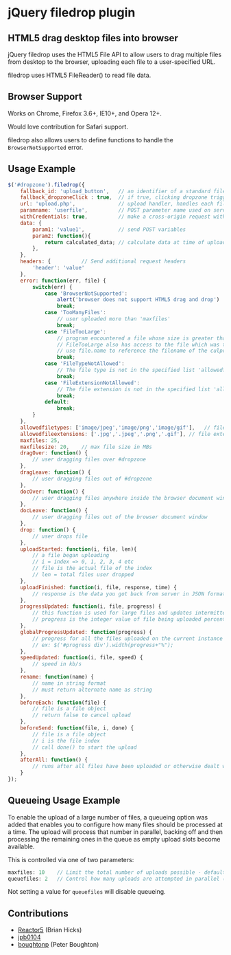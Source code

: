 jQuery filedrop plugin
======================

HTML5 drag desktop files into browser
-------------------------------------

jQuery filedrop uses the HTML5 File API to allow users
to drag multiple files from desktop to the browser, uploading
each file to a user-specified URL.

filedrop uses HTML5 FileReader() to read file data.

Browser Support
---------------
Works on Chrome, Firefox 3.6+, IE10+, and Opera 12+.

Would love contribution for Safari support.

filedrop also allows users to define functions to handle the `BrowserNotSupported` error.

Usage Example
---------------

```javascript
$('#dropzone').filedrop({
	fallback_id: 'upload_button',   // an identifier of a standard file input element, becomes the target of "click" events on the dropzone
	fallback_dropzoneClick : true,  // if true, clicking dropzone triggers fallback file selection and the fallback element is made invisible.
	url: 'upload.php',				// upload handler, handles each file separately, can also be a function taking the file and returning a url
	paramname: 'userfile',			// POST parameter name used on serverside to reference file, can also be a function taking the filename and returning the paramname
	withCredentials: true,			// make a cross-origin request with cookies
	data: {
		param1: 'value1', 			// send POST variables
		param2: function(){
			return calculated_data; // calculate data at time of upload
		},
	},
	headers: { 			// Send additional request headers
		'header': 'value'
	},
	error: function(err, file) {
		switch(err) {
			case 'BrowserNotSupported':
				alert('browser does not support HTML5 drag and drop')
				break;
			case 'TooManyFiles':
				// user uploaded more than 'maxfiles'
				break;
			case 'FileTooLarge':
				// program encountered a file whose size is greater than 'maxfilesize'
				// FileTooLarge also has access to the file which was too large
				// use file.name to reference the filename of the culprit file
				break;
			case 'FileTypeNotAllowed':
				// The file type is not in the specified list 'allowedfiletypes'
				break;
			case 'FileExtensionNotAllowed':
				// The file extension is not in the specified list 'allowedfileextensions'
				break;
			default:
				break;
		}
	},
	allowedfiletypes: ['image/jpeg','image/png','image/gif'],	// filetypes allowed by Content-Type.  Empty array means no restrictions
	allowedfileextensions: ['.jpg','.jpeg','.png','.gif'], // file extensions allowed. Empty array means no restrictions
	maxfiles: 25,
	maxfilesize: 20, 	// max file size in MBs
	dragOver: function() {
		// user dragging files over #dropzone
	},
	dragLeave: function() {
		// user dragging files out of #dropzone
	},
	docOver: function() {
		// user dragging files anywhere inside the browser document window
	},
	docLeave: function() {
		// user dragging files out of the browser document window
	},
	drop: function() {
		// user drops file
	},
	uploadStarted: function(i, file, len){
		// a file began uploading
		// i = index => 0, 1, 2, 3, 4 etc
		// file is the actual file of the index
		// len = total files user dropped
	},
	uploadFinished: function(i, file, response, time) {
		// response is the data you got back from server in JSON format.
	},
	progressUpdated: function(i, file, progress) {
		// this function is used for large files and updates intermittently
		// progress is the integer value of file being uploaded percentage to completion
	},
	globalProgressUpdated: function(progress) {
		// progress for all the files uploaded on the current instance (percentage)
		// ex: $('#progress div').width(progress+"%");
	},
	speedUpdated: function(i, file, speed) {
		// speed in kb/s
	},
	rename: function(name) {
		// name in string format
		// must return alternate name as string
	},
	beforeEach: function(file) {
		// file is a file object
		// return false to cancel upload
	},
	beforeSend: function(file, i, done) {
		// file is a file object
		// i is the file index
		// call done() to start the upload
	},
	afterAll: function() {
		// runs after all files have been uploaded or otherwise dealt with
	}
});
```

Queueing Usage Example
----------------------

To enable the upload of a large number of files, a queueing option was added that enables you to configure how many files should be processed at a time.  The upload will process that number in parallel, backing off and then processing the remaining ones in the queue as empty upload slots become available.

This is controlled via one of two parameters:

```javascript
maxfiles: 10    // Limit the total number of uploads possible - default behaviour
queuefiles: 2   // Control how many uploads are attempted in parallel (ignores maxfiles setting)
```

Not setting a value for `queuefiles` will disable queueing.

Contributions
-------------

* [Reactor5](http://github.com/Reactor5/) (Brian Hicks)
* [jpb0104](http://github.com/jpb0104)
* [boughtonp](https://github.com/boughtonp) (Peter Boughton)
